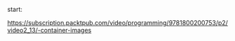
start:

https://subscription.packtpub.com/video/programming/9781800200753/p2/video2_13/-container-images